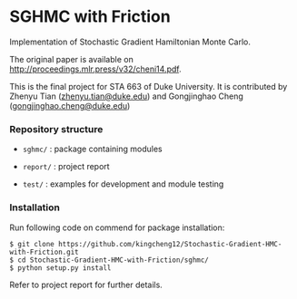 # SGHMC with Friction

Implementation of Stochastic Gradient Hamiltonian Monte Carlo.

The original paper is available on http://proceedings.mlr.press/v32/cheni14.pdf.

This is the final project for STA 663 of Duke University. It is contributed by Zhenyu Tian (zhenyu.tian@duke.edu) and Gongjinghao Cheng (gongjinghao.cheng@duke.edu)

### Repository structure

- `sghmc/` : package containing modules

- `report/` : project report

- `test/` : examples for development and module testing

### Installation

Run following code on commend for package installation:

```
$ git clone https://github.com/kingcheng12/Stochastic-Gradient-HMC-with-Friction.git
$ cd Stochastic-Gradient-HMC-with-Friction/sghmc/
$ python setup.py install
```

Refer to project report for further details.